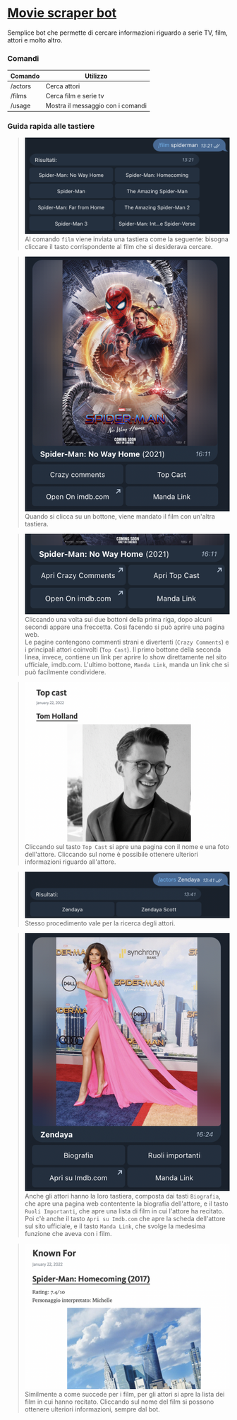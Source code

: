 # [Movie scraper bot](https://t.me/movie_scraper_bot)

Semplice bot che permette di cercare informazioni riguardo a serie TV, 
film, attori e molto altro.
<br>
### Comandi
| Comando | Utilizzo                                 |
|---------|------------------------------------------|
| /actors | Cerca attori                             |
| /films  | Cerca film e serie tv                    |
| /usage  | Mostra il messaggio con i comandi        |

### Guida rapida alle tastiere
> ![Risposta al comando film](screenshots/results_film.png)
> <br>
> Al comando `film` viene inviata una tastiera come la seguente: 
> bisogna cliccare il tasto corrispondente al film che si desiderava cercare.

>![Apertura di un film](screenshots/open_film.png)
> <br>
> Quando si clicca su un bottone, viene mandato il film con un'altra tastiera.

>![Tastiera film](screenshots/film_keyboard.png)
> <br>
> Cliccando una volta sui due bottoni della prima riga, dopo alcuni
> secondi appare una freccetta. Così facendo si può aprire una pagina web.
> <br>
> Le pagine contengono commenti strani e divertenti (`Crazy Comments`) e
> i principali attori coinvolti (`Top Cast`). Il primo bottone della seconda 
> linea, invece, contiene un link per aprire lo show direttamente nel sito 
> ufficiale, imdb.com. L'ultimo bottone, `Manda Link`, manda un link 
> che si può facilmente condividere.

>![Top Cast](screenshots/top_cast.png)
> <br>
> Cliccando sul tasto `Top Cast` si apre una pagina con il nome e una foto 
> dell'attore. Cliccando sul nome è possibile ottenere ulteriori informazioni
> riguardo all'attore.

>![Risultati della ricerca di attori](screenshots/results_actor.png)
> <br>
> Stesso procedimento vale per la ricerca degli attori.

>![Informazioni attore](screenshots/open_actor.png)
> <br>
> Anche gli attori hanno la loro tastiera, composta dai tasti `Biografia`, 
> che apre una pagina web contentente la biografia dell'attore, e il tasto
> `Ruoli Importanti`, che apre una lista di film in cui l'attore ha recitato.
> Poi c'è anche il tasto `Apri su Imdb.com` che apre la scheda dell'attore 
> sul sito ufficiale, e il tasto `Manda Link`, che svolge la medesima funzione
> che aveva con i film.

>![Known for](screenshots/known_for.png)
> <br>
> Similmente a come succede per i film, per gli attori si apre la 
> lista dei film in cui hanno recitato. Cliccando sul nome del film si possono
> ottenere ulteriori informazioni, sempre dal bot.
